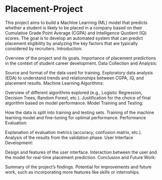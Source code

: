 # Placement-Project
This project aims to build a Machine Learning (ML) model that predicts whether a student is likely to be placed in a company based on their Cumulative Grade Point Average (CGPA) and Intelligence Quotient (IQ) scores. The goal is to develop an automated system that can predict placement eligibility by analyzing the key factors that are typically considered by recruiters.
Introduction:

Overview of the project and its goals.
Importance of placement predictions in the context of student career development.
Data Collection and Analysis:

Source and format of the data used for training.
Exploratory data analysis (EDA) to understand trends and relationships between CGPA, IQ, and placement results.
Machine Learning Algorithms:

Overview of different algorithms explored (e.g., Logistic Regression, Decision Trees, Random Forest, etc.).
Justification for the choice of final algorithm based on model performance.
Model Training and Testing:

How the data is split into training and testing sets.
Training of the machine learning model and fine-tuning for optimal performance.
Performance Evaluation:

Explanation of evaluation metrics (accuracy, confusion matrix, etc.).
Analysis of the results from the validation phase.
User Interface Development:

Design and features of the user interface.
Interaction between the user and the model for real-time placement prediction.
Conclusion and Future Work:

Summary of the project’s findings.
Potential for improvements and future work, such as incorporating more features like skills or internships.
